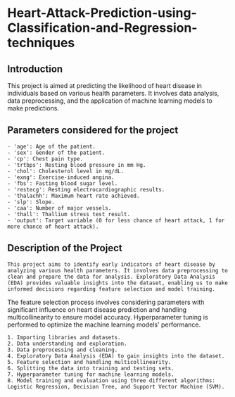 # Heart-Attack-Prediction-using-Classification-and-Regression-techniques
## Introduction
This project is aimed at predicting the likelihood of heart disease in individuals based on various health parameters. It involves data analysis, data preprocessing, and the application of machine learning models to make predictions.
## Parameters considered for the project
    - 'age': Age of the patient.
    - 'sex': Gender of the patient.
    - 'cp': Chest pain type.
    - 'trtbps': Resting blood pressure in mm Hg.
    - 'chol': Cholesterol level in mg/dL.
    - 'exng': Exercise-induced angina.
    - 'fbs': Fasting blood sugar level.
    - 'restecg': Resting electrocardiographic results.
    - 'thalachh': Maximum heart rate achieved.
    - 'slp': Slope.
    - 'caa': Number of major vessels.
    - 'thall': Thallium stress test result.
    - 'output': Target variable (0 for less chance of heart attack, 1 for more chance of heart attack).    
## Description of the Project
    This project aims to identify early indicators of heart disease by analyzing various health parameters. It involves data preprocessing to clean and prepare the data for analysis. Exploratory Data Analysis (EDA) provides valuable insights into the dataset, enabling us to make informed decisions regarding feature selection and model training.

The feature selection process involves considering parameters with significant influence on heart disease prediction and handling multicollinearity to ensure model accuracy. Hyperparameter tuning is performed to optimize the machine learning models' performance.

    1. Importing libraries and datasets.
    2. Data understanding and exploration.
    3. Data preprocessing and cleaning.
    4. Exploratory Data Analysis (EDA) to gain insights into the dataset.
    5. Feature selection and handling multicollinearity.
    6. Splitting the data into training and testing sets.
    7. Hyperparameter tuning for machine learning models.
    8. Model training and evaluation using three different algorithms: Logistic Regression, Decision Tree, and Support Vector Machine (SVM).
